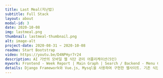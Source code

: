```yaml
---
title: Last Meal(지난밥)
subtitle: Full Stack
layout: about
modal-id: 3
date: 2020-10-08
img: lastmeal.png
thumbnail: lastmeal-thumbnail.png
alt: image-alt
project-date: 2020-08-31 ~ 2020-10-08
readme: Start Bootstrap
video: https://youtu.be/D4NPHyr7r24
description: AI 기반의 모바일 웹 식단 관리 어플리케이션(5인)
mywork: Frontend - Week Report | Main Graph | Search / Backend - Menu CRUD, Front 연동
details: Django Framework와 Vue.js, Mysql을 사용하여 구현한 웹사이트. 기존 식단 관리 어플들과 달리 AI를 사용하여 사진 한 장으로 식단 기록을 할 수 있는 어플리케이션을 목표.
---
```

